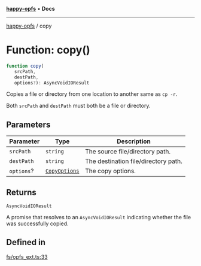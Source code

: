 [**happy-opfs**](../README.md) • **Docs**

***

[happy-opfs](../README.md) / copy

# Function: copy()

```ts
function copy(
   srcPath, 
   destPath, 
   options?): AsyncVoidIOResult
```

Copies a file or directory from one location to another same as `cp -r`.

Both `srcPath` and `destPath` must both be a file or directory.

## Parameters

| Parameter | Type | Description |
| ------ | ------ | ------ |
| `srcPath` | `string` | The source file/directory path. |
| `destPath` | `string` | The destination file/directory path. |
| `options`? | [`CopyOptions`](../interfaces/CopyOptions.md) | The copy options. |

## Returns

`AsyncVoidIOResult`

A promise that resolves to an `AsyncVoidIOResult` indicating whether the file was successfully copied.

## Defined in

[fs/opfs\_ext.ts:33](https://github.com/JiangJie/happy-opfs/blob/6e8cfb02baa55aecdbfe9b09b83e8895a321cf4e/src/fs/opfs_ext.ts#L33)
